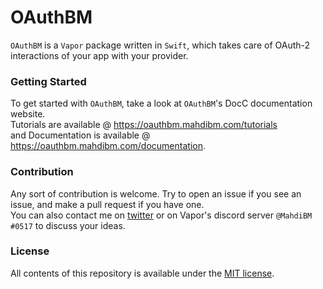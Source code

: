 # OAuthBM

`OAuthBM` is a `Vapor` package written in `Swift`, which takes care of OAuth-2 interactions of your app with your provider.

### Getting Started

To get started with `OAuthBM`, take a look at `OAuthBM`'s DocC documentation website.    
Tutorials are available @ https://oauthbm.mahdibm.com/tutorials   
and Documentation is available @ https://oauthbm.mahdibm.com/documentation.

### Contribution

Any sort of contribution is welcome. Try to open an issue if you see an issue, and make a pull request if you have one.   
You can also contact me on [twitter](https://twitter.com/mahdimmbm) or on Vapor's discord server `@MahdiBM #0517` to discuss your ideas.

### License 

All contents of this repository is available under the [MIT license](/LICENSE).
